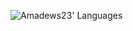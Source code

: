 <!--
**amadews23/amadews23** is a ✨ _special_ ✨ repository because its `README.md` (this file) appears on your GitHub profile.

-->
![Amadews23' Languages](https://github-readme-stats.vercel.app/api/top-langs/?username=amadews23&a&langs_count=8)
